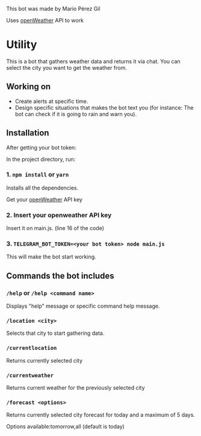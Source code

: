 This bot was made by Mario Pérez Gil

Uses [openWeather](https://openweathermap.org/) API to work

# Utility

This is a bot that gathers weather data and returns it via chat. You can select the city you want to get the weather from.

## Working on

- Create alerts at specific time.
- Design specific situations that makes the bot text you (for instance: The bot can check if it is going to rain and warn you).

## Installation

After getting your bot token:

In the project directory, run:
### 1. `npm install` or `yarn`
Installs all the dependencies.

Get your [openWeather](https://openweathermap.org/) API key
### 2. Insert your openweather API key
Insert it on main.js. (line 16 of the code)

### 3. `TELEGRAM_BOT_TOKEN=<your bot token> node main.js`
This will make the bot start working.

## Commands the bot includes

### `/help` or `/help <command name>`

Displays "help" message or specific command help message.

### `/location <city>`

Selects that city to start gathering data.

### `/currentlocation`

Returns currently selected city

### `/currentweather`

Returns current weather for the previously selected city

### `/forecast <options>`

Returns currently selected city forecast for today and a maximum of 5 days.

Options available:tomorrow,all (default is today)
